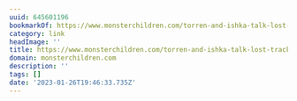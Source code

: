 ```yaml
---
uuid: 645601196
bookmarkOf: https://www.monsterchildren.com/torren-and-ishka-talk-lost-track-atlantic/
category: link
headImage: ''
title: https://www.monsterchildren.com/torren-and-ishka-talk-lost-track-atlantic/
domain: monsterchildren.com
description: ''
tags: []
date: '2023-01-26T19:46:33.735Z'
---
```



